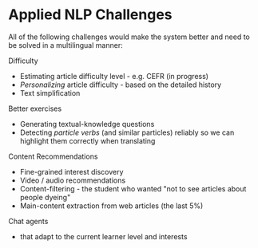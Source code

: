 # Applied NLP Challenges

All of the following challenges would make the system better and need to be solved in a multilingual manner: 

Difficulty 
- Estimating article difficulty level - e.g. CEFR (in progress)
- *Personalizing* article difficulty - based on the detailed history
- Text simplification

Better exercises
- Generating textual-knowledge questions 
- Detecting *particle verbs* (and similar particles) reliably so we can highlight them correctly when translating

Content Recommendations
- Fine-grained interest discovery
- Video / audio recommendations
- Content-filtering - the student who wanted "not to see articles about people dyeing"
- Main-content extraction from web articles (the last 5%)

Chat agents
- that adapt to the current learner level and interests
